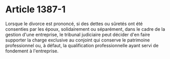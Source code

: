# Article 1387-1

Lorsque le divorce est prononcé, si des dettes ou sûretés ont été consenties par les époux, solidairement ou séparément, dans le cadre de la gestion d'une entreprise, le tribunal judiciaire peut décider d'en faire supporter la charge exclusive au conjoint qui conserve le patrimoine professionnel ou, à défaut, la qualification professionnelle ayant servi de fondement à l'entreprise.
